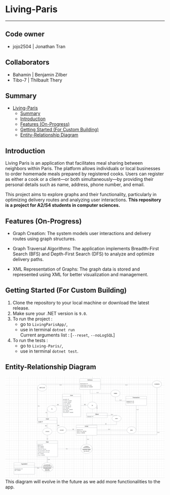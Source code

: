 # Living-Paris

---

## Code owner
- jojo2504 | Jonathan Tran
  
## Collaborators
- Bahamin | Benjamin Zilber
- Tibo-7 | Thilbault Thery

## Summary
- [Living-Paris](#living-paris)
  - [Summary](#summary)
  - [Introduction](#introduction)
  - [Features (On-Progress)](#features-on-progress)
  - [Getting Started (For Custom Building)](#getting-started-for-custom-building)
  - [Entity-Relationship Diagram](#entity-relationship-diagram)

## Introduction
Living Paris is an application that facilitates meal sharing between neighbors within Paris. The platform allows individuals or local businesses to order homemade meals prepared by registered cooks. Users can register as either a cook or a client—or both simultaneously—by providing their personal details such as name, address, phone number, and email.

This project aims to explore graphs and their functionality, particularly in optimizing delivery routes and analyzing user interactions.
**This repository is a project for A2/S4 students in computer sciences.**

## Features (On-Progress)
- Graph Creation: The system models user interactions and delivery routes using graph structures.

- Graph Traversal Algorithms: The application implements Breadth-First Search (BFS) and Depth-First Search (DFS) to analyze and optimize delivery paths.

- XML Representation of Graphs: The graph data is stored and represented using XML for better visualization and management.


## Getting Started (For Custom Building)
1. Clone the repository to your local machine or download the latest release.
2. Make sure your .NET version is `9.0`.
3. To run the project : 
    - go to `LivingParisApp/`,
    - use in terminal `dotnet run` \
      Current arguments list : [`--reset`, `--noLogSQL`]
4. To run the tests :
    - go to `Living-Paris/`,
    - use in terminal `dotnet test`.

## Entity-Relationship Diagram
![Entity Association Diagram](/markdownassets/Image/Entity_Association_Diagram.png)
This diagram will evolve in the future as we add more functionalities to the app.
